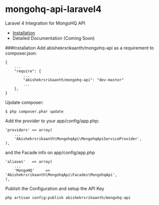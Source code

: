 mongohq-api-laravel4
====================

Laravel 4 Integration for MongoHQ API

- [Installation](#install)
- Detailed Documentation (Coming Soon)

###Installation<a name="install"></a>
Add abishekrsrikaanth/mongohq-api as a requirement to composer.json:
```
{
    ...
    "require": {
        ...
        "abishekrsrikaanth/mongohq-api": "dev-master"
        ...
    },
}
```
Update composer:
```
$ php composer.phar update
```
Add the provider to your app/config/app.php:
```
'providers' => array(
    ...
    'Abishekrsrikaanth\MongohqApi\MongohqApiServiceProvider',
),
```
and the Facade info on app/config/app.php
```
'aliases'   => array(
    ...
	'MongoHQ'     => 'Abishekrsrikaanth\MongohqApi\Facades\MongohqApi',
),
```
Publish the Configuration and setup the API Key
```
php artisan config:publish abishekrsrikaanth/mongohq-api
```
